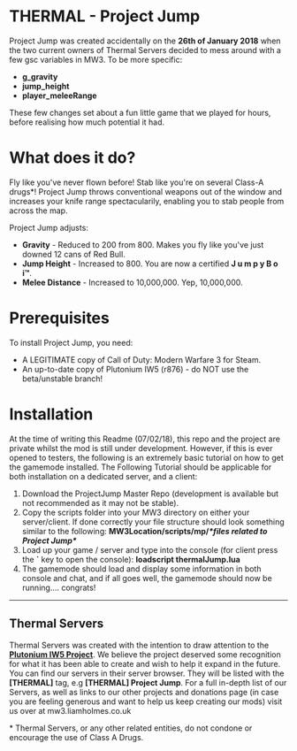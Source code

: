 # THERMAL - Project Jump

Project Jump was created accidentally on the **26th of January 2018** when the two current owners of Thermal Servers decided to mess around with a few gsc variables in MW3. To be more specific:

 - **g_gravity**
 - **jump_height**
 - **player_meleeRange**
 
These few changes set about a fun little game that we played for hours, before realising how much potential it had.

# What does it do?
Fly like you've never flown before! Stab like you're on several Class-A drugs\*! Project Jump throws conventional weapons out of the window and increases your knife range spectacularily, enabling you to stab people from across the map.

Project Jump adjusts:
* **Gravity** - Reduced to 200 from 800. Makes you fly like you've just downed 12 cans of Red Bull.
* **Jump Height** - Increased to 800. You are now a certified **J u m p y B o i™**.
* **Melee Distance** - Increased to 10,000,000. Yep, 10,000,000. 

# Prerequisites
To install Project Jump, you need: 
* A LEGITIMATE copy of Call of Duty: Modern Warfare 3 for Steam.
* An up-to-date copy of Plutonium IW5 (r876) - do NOT use the beta/unstable branch!

# Installation

At the time of writing this Readme (07/02/18), this repo and the project are private whilst the mod is still under development. However, if this is ever opened to testers, the following is an extremely basic tutorial on how to get the gamemode installed.
The Following Tutorial should be applicable for both installation on a dedicated server, and a client:

 1. Download the ProjectJump Master Repo (development is available but not recommended as it may not be stable).
 2. Copy the scripts folder into your MW3 directory on either your server/client. If done correctly your file structure should look something similar to the following: **MW3Location/scripts/mp/*\*files related to Project Jump\****
 3. Load up your game / server and type into the console (for client press the **`** key to open the console): **loadscript thermalJump.lua** 
 4. The gamemode should load and display some information in both console and chat, and if all goes well, the gamemode should now be running.... congrats!
***
## Thermal Servers
Thermal Servers was created with the intention to draw attention to the [**Plutonium IW5 Project**](plutonium.pw). We believe the project deserved some recognition for what it has been able to create and wish to help it expand in the future.
You can find our servers in their server browser. They will be listed with the **[THERMAL]** tag, e.g **[THERMAL] Project Jump**.
For a full in-depth list of our Servers, as well as links to our other projects and donations page (in case you are feeling generous and want to help us keep creating our mods) visit us over at mw3.liamholmes.co.uk


\* Thermal Servers, or any other related entities, do not condone or encourage the use of Class A Drugs. 
